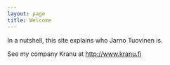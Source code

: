 ```yaml
---
layout: page
title: Welcome
---
```


In a nutshell, this site explains who Jarno Tuovinen is.

See my company Kranu at http://www.kranu.fi
